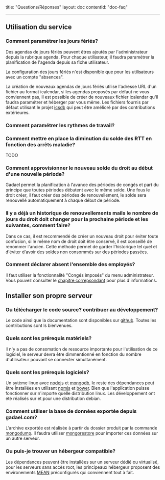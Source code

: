 title: "Questions/Réponses"
layout: doc
contentId: "doc-faq"

---


## Utilisation du service

### Comment paramétrer les jours fériés?

Des agendas de jours fériés peuvent êtres ajoutés par l'administrateur depuis la rubrique agenda. Pour chaque utilisateur, il faudra paramétrer la planification de l'agenda depuis sa fiche utilisateur.

La configuration des jours fériés n'est disponible que pour les utilisateurs avec un compte "absences".

La création de nouveaux agendas de jours fériés utilise l'adresse URL d'un fichier au format icalendar, si les agendas proposés par défaut ne vous conviennent pas, il est possible de créer de nouveaux fichier icalendar qu'il faudra paramétrer et héberger par vous même. Les fichiers fournis par défaut utilisant le projet [icsdb](https://github.com/gadael/icsdb) qui peut être amélioré par des contributions extérieures.

### Comment paramétrer les rythmes de travail?




### Comment mettre en place la diminution du solde des RTT en fonction des arrêts maladie?

TODO

### Comment approvisionner le nouveau solde du droit au début d'une nouvelle période?

Gadael permet la planification à l'avance des périodes de congés et part du principe que toutes périodes débutent avec le même solde. Une fous le droit créer, il faut créer des périodes de renouvellement, le solde sera renouvellé automatiquement à chaque début de période.

### Il y a déjà un historique de renouvellements mails le nombre de jours du droit doit changer pour la prochaine période et les suivantes, comment faire?

Dans ce cas, il est recommendé de créer un nouveau droit pour éviter toute confusion, si le même nom de droit doit être conservé, il est conseillé de renommer l'ancien. Cette méthode permet de garder l'historique tel quel et d'éviter d'avoir des soldes non consommés sur des périodes passées.

### Comment déclarer absent l'ensemble des employés?

Il faut utiliser la fonctionnalité "Congés imposés" du menu administrateur. Vous pouvez consulter le [chapitre correpsondant](002-guide-de-l-administrateur.html#Conges-imposes) pour plus d'informations.


## Installer son propre serveur

### Ou télécharger le code source? contribuer au développement?

Le code ainsi que la documentation sont disponibles sur [github](https://github.com/gadael/). Toutes les contributions sont ls bienvenues.

### Quels sont les prérequis matériels?

Il n'y a pas de consomation de ressource importante pour l'utilisation de ce logiciel, le serveur devra être dimmentionné en fonction du nombre d'utilisateur pouvant se connecter simultanément.

### Quels sont les prérequis logiciels?

Un sytème linux avec [nodejs](https://nodejs.org/) et [mongodb](https://www.mongodb.com/), le reste des dépendances peut être installées en utilisant [npmjs](https://www.npmjs.com/) et [bower](https://bower.io/). Bien que l'application puisse fonctionner sur n'importe quelle distribution linux. Les développement ont été réalisés sur et pour une distribution debian.

### Comment utiliser la base de données exportée depuis gadael.com?

L'archive exportée est réalisée à partir du dossier produit par la commande [mongodump](https://docs.mongodb.com/manual/reference/program/mongodump/). Il faudra utiliser [mongorestore](https://docs.mongodb.com/manual/tutorial/backup-and-restore-tools/#restore-a-database-with-mongorestore) pour importer ces données sur un autre serveur.

### Ou puis-je trouver un hébergeur compatible?

Les dépendances peuvent être installées sur un serveur dédié ou virtualisé, pour les serveurs sans accès root, les principeaux hébergeur proposent des environements [MEAN](https://en.wikipedia.org/wiki/MEAN_%28software_bundle%29) préconfigurés qui conviennent tout à fait.
